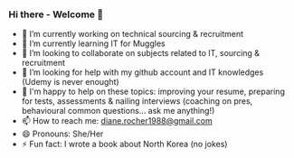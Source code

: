 ### Hi there - Welcome 👋


- 🔭  I’m currently working on technical sourcing & recruitment
- 🌱  I’m currently learning IT for Muggles
- 👯  I’m looking to collaborate on subjects related to IT, sourcing & recruitment
- 🤔  I’m looking for help with my github account and IT knowledges (Udemy is never enought)
- 💬  I'm happy to help on these topics: improving your resume, preparing for tests, assessments & nailing interviews (coaching on pres, behavioural common questions... ask me anything!) 
- 📫  How to reach me: diane.rocher1988@gmail.com
- 😄  Pronouns: She/Her
- ⚡  Fun fact: I wrote a book about North Korea (no jokes)

